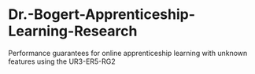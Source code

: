 # Dr.-Bogert-Apprenticeship-Learning-Research
Performance guarantees for online apprenticeship learning with unknown features using the UR3-ER5-RG2 

